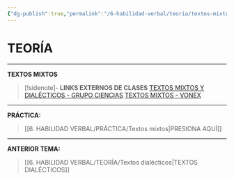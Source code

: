 ```yaml
---
{"dg-publish":true,"permalink":"/6-habilidad-verbal/teoria/textos-mixtos/","tags":["RV","Teoría","Incompleto"]}
---
```


# TEORÍA
---
**TEXTOS MIXTOS** 

>[!sidenote]- **LINKS EXTERNOS DE CLASES**
>[TEXTOS MIXTOS Y DIALÉCTICOS - GRUPO CIENCIAS](https://www.youtube.com/watch?v=P6Uv-yGtZy8) 
>[TEXTOS MIXTOS - VONEX](https://www.youtube.com/watch?v=CD9BrV5dn6Y) 



---
**PRÁCTICA:** 
>[[6. HABILIDAD VERBAL/PRÁCTICA/Textos mixtos\|PRESIONA AQUÍ]]

---
**ANTERIOR TEMA:** 
>[[6. HABILIDAD VERBAL/TEORÍA/Textos dialécticos\|TEXTOS DIALÉCTICOS]]

